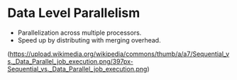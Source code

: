 # Data Level Parallelism

- Parallelization across multiple processors.
- Speed up by distributing with merging overhead.

(https://upload.wikimedia.org/wikipedia/commons/thumb/a/a7/Sequential_vs._Data_Parallel_job_execution.png/397px-Sequential_vs._Data_Parallel_job_execution.png)